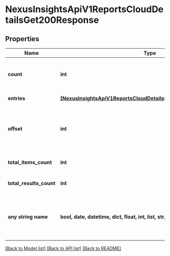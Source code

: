 # NexusInsightsApiV1ReportsCloudDetailsGet200Response


## Properties
Name | Type | Description | Notes
------------ | ------------- | ------------- | -------------
**count** | **int** | Maximum no. of objects to be returned in response | [optional] 
**entries** | [**[NexusInsightsApiV1ReportsCloudDetailsGet200ResponseEntriesInner]**](NexusInsightsApiV1ReportsCloudDetailsGet200ResponseEntriesInner.md) | Response entries | [optional] 
**offset** | **int** | Rank of the response entry from which the paginated results are displayed | [optional] 
**total_items_count** | **int** | Total no. of response entries | [optional] 
**total_results_count** | **int** | Total no. of response entries | [optional] 
**any string name** | **bool, date, datetime, dict, float, int, list, str, none_type** | any string name can be used but the value must be the correct type | [optional]

[[Back to Model list]](../README.md#documentation-for-models) [[Back to API list]](../README.md#documentation-for-api-endpoints) [[Back to README]](../README.md)


